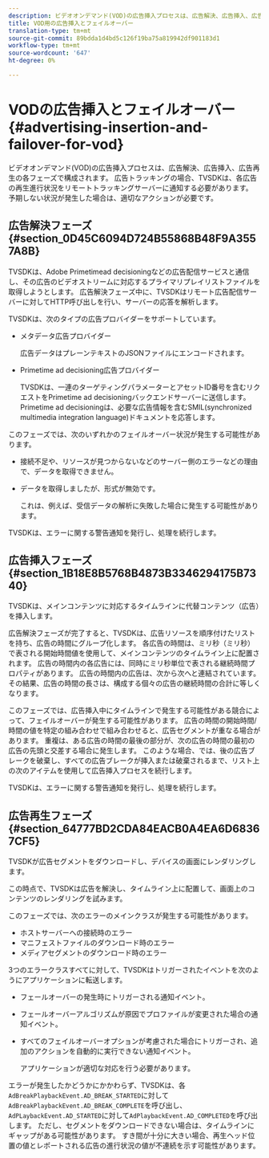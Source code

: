 ```yaml
---
description: ビデオオンデマンド(VOD)の広告挿入プロセスは、広告解決、広告挿入、広告再生の各フェーズで構成されます。 広告トラッキングの場合、TVSDKは、各広告の再生進行状況をリモートトラッキングサーバーに通知する必要があります。 予期しない状況が発生した場合は、適切なアクションが必要です。
title: VOD用の広告挿入とフェイルオーバー
translation-type: tm+mt
source-git-commit: 89bdda1d4bd5c126f19ba75a819942df901183d1
workflow-type: tm+mt
source-wordcount: '647'
ht-degree: 0%

---
```



# VODの広告挿入とフェイルオーバー{#advertising-insertion-and-failover-for-vod}

ビデオオンデマンド(VOD)の広告挿入プロセスは、広告解決、広告挿入、広告再生の各フェーズで構成されます。 広告トラッキングの場合、TVSDKは、各広告の再生進行状況をリモートトラッキングサーバーに通知する必要があります。 予期しない状況が発生した場合は、適切なアクションが必要です。

## 広告解決フェーズ{#section_0D45C6094D724B55868B48F9A3557A8B}

TVSDKは、Adobe Primetimead decisioningなどの広告配信サービスと通信し、その広告のビデオストリームに対応するプライマリプレイリストファイルを取得しようとします。 広告解決フェーズ中に、TVSDKはリモート広告配信サーバーに対してHTTP呼び出しを行い、サーバーの応答を解析します。

TVSDKは、次のタイプの広告プロバイダーをサポートしています。

* メタデータ広告プロバイダー

   広告データはプレーンテキストのJSONファイルにエンコードされます。
* Primetime ad decisioning広告プロバイダー

   TVSDKは、一連のターゲティングパラメーターとアセットID番号を含むリクエストをPrimetime ad decisioningバックエンドサーバーに送信します。 Primetime ad decisioningは、必要な広告情報を含むSMIL(synchronized multimedia integration language)ドキュメントを応答します。

このフェーズでは、次のいずれかのフェイルオーバー状況が発生する可能性があります。

* 接続不足や、リソースが見つからないなどのサーバー側のエラーなどの理由で、データを取得できません。
* データを取得しましたが、形式が無効です。

   これは、例えば、受信データの解析に失敗した場合に発生する可能性があります。

TVSDKは、エラーに関する警告通知を発行し、処理を続行します。

## 広告挿入フェーズ{#section_1B18E8B5768B4873B3346294175B7340}

TVSDKは、メインコンテンツに対応するタイムラインに代替コンテンツ（広告）を挿入します。

広告解決フェーズが完了すると、TVSDKは、広告リソースを順序付けたリストを持ち、広告の時間にグループ化します。 各広告の時間は、ミリ秒（ミリ秒）で表される開始時間値を使用して、メインコンテンツのタイムライン上に配置されます。 広告の時間内の各広告には、同時にミリ秒単位で表される継続時間プロパティがあります。 広告の時間内の広告は、次から次へと連結されています。 その結果、広告の時間の長さは、構成する個々の広告の継続時間の合計に等しくなります。

このフェーズでは、広告挿入中にタイムラインで発生する可能性がある競合によって、フェイルオーバーが発生する可能性があります。 広告の時間の開始時間/時間の値を特定の組み合わせで組み合わせると、広告セグメントが重なる場合があります。 重複は、ある広告の時間の最後の部分が、次の広告の時間の最初の広告の先頭と交差する場合に発生します。 このような場合、では、後の広告ブレークを破棄し、すべての広告ブレークが挿入または破棄されるまで、リスト上の次のアイテムを使用して広告挿入プロセスを続行します。

TVSDKは、エラーに関する警告通知を発行し、処理を続行します。

## 広告再生フェーズ{#section_64777BD2CDA84EACB0A4EA6D68367CF5}

TVSDKが広告セグメントをダウンロードし、デバイスの画面にレンダリングします。

この時点で、TVSDKは広告を解決し、タイムライン上に配置して、画面上のコンテンツのレンダリングを試みます。

このフェーズでは、次のエラーのメインクラスが発生する可能性があります。

* ホストサーバーへの接続時のエラー
* マニフェストファイルのダウンロード時のエラー
* メディアセグメントのダウンロード時のエラー

3つのエラークラスすべてに対して、TVSDKはトリガーされたイベントを次のようにアプリケーションに転送します。

* フェールオーバーの発生時にトリガーされる通知イベント。
* フェールオーバーアルゴリズムが原因でプロファイルが変更された場合の通知イベント。
* すべてのフェイルオーバーオプションが考慮された場合にトリガーされ、追加のアクションを自動的に実行できない通知イベント。

   アプリケーションが適切な対応を行う必要があります。

エラーが発生したかどうかにかかわらず、TVSDKは、各`AdBreakPlaybackEvent.AD_BREAK_STARTED`に対して`AdBreakPlaybackEvent.AD_BREAK_COMPLETE`を呼び出し、`AdPLaybackEvent.AD_STARTED`に対して`AdPlaybackEvent.AD_COMPLETED`を呼び出します。 ただし、セグメントをダウンロードできない場合は、タイムラインにギャップがある可能性があります。 すき間が十分に大きい場合、再生ヘッド位置の値とレポートされる広告の進行状況の値が不連続を示す可能性があります。
